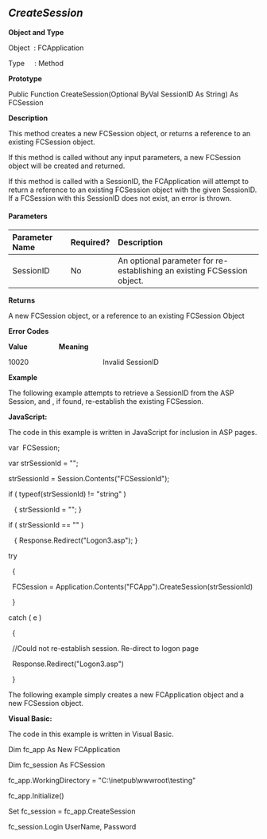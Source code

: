 _CreateSession_
---------------

**Object and Type**

Object  : FCApplication

Type     : Method

**Prototype**

Public Function CreateSession(Optional ByVal SessionID As String) As FCSession

**Description**

This method creates a new FCSession object, or returns a reference to an existing FCSession object.

If this method is called without any input parameters, a new FCSession object will be created and returned.

If this method is called with a SessionID, the FCApplication will attempt to return a reference to an existing FCSession object with the given SessionID. If a FCSession with this SessionID does not exist, an error is thrown.

#### Parameters

| Parameter Name | Required? | Description |
|:--- |:--- |:--- |
| SessionID | No | An optional parameter for re-establishing an existing FCSession object. |

**Returns**

A new FCSession object, or a reference to an existing FCSession Object

**Error Codes**

**Value**                **Meaning**

10020                                      Invalid SessionID

**Example**

The following example attempts to retrieve a SessionID from the ASP Session, and , if found, re-establish the existing FCSession.

**JavaScript:**

The code in this example is written in JavaScript for inclusion in ASP pages.

var  FCSession;

var strSessionId = ""; 

strSessionId = Session.Contents("FCSessionId");

if ( typeof(strSessionId) != "string" )

   { strSessionId = ""; }

if ( strSessionId == "" )

   { Response.Redirect("Logon3.asp"); }

try

  {  

  FCSession = Application.Contents("FCApp").CreateSession(strSessionId)

  }

catch ( e )

  {

  //Could not re-establish session. Re-direct to logon page

  Response.Redirect("Logon3.asp")

  }  

The following example simply creates a new FCApplication object and a new FCSession object.

**Visual Basic:**

The code in this example is written in Visual Basic.

Dim fc_app As New FCApplication

Dim fc_session As FCSession

fc_app.WorkingDirectory = "C:\\inetpub\\wwwroot\\testing"

fc_app.Initialize()

Set fc_session = fc_app.CreateSession

fc_session.Login UserName, Password